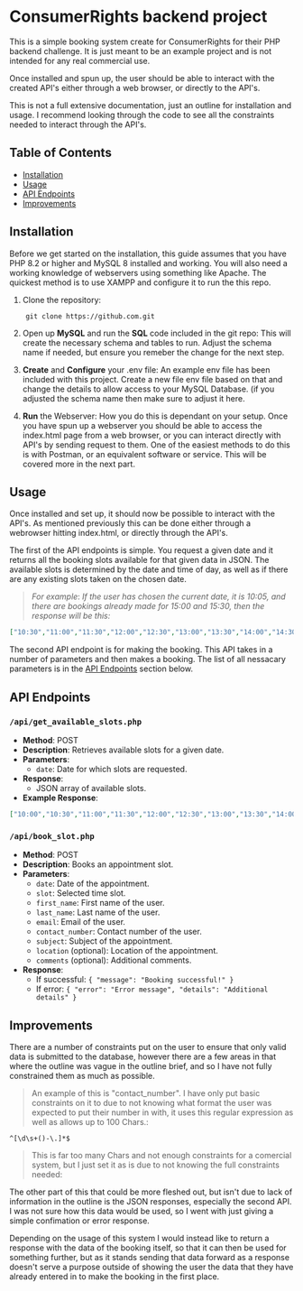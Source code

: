 
# ConsumerRights backend project

This is a simple booking system create for ConsumerRights for their PHP backend challenge. It is just meant to be an example project and is not intended for any real commercial use.

Once installed and spun up, the user should be able to interact with the created API's either through a web browser, or directly to the API's. 

This is not a full extensive documentation, just an outline for installation and usage. I recommend looking through the code to see all the constraints needed to interact through the API's.

## Table of Contents

- [Installation](#installation)
- [Usage](#usage)
- [API Endpoints](#api-endpoints)
- [Improvements](#improvements)

## Installation
Before we get started on the installation, this guide assumes that you have PHP 8.2 or higher and MySQL 8 installed and working. You will also need a working knowledge of webservers using something like Apache. The quickest method is to use XAMPP and configure it to run the this repo.

1. Clone the repository:
```
	git clone https://github.com.git
```
2. Open up **MySQL** and run the **SQL** code included in the git repo:
This will create the necessary schema and tables to run. Adjust the schema name if needed, but ensure you remeber the change for the next step.

3. **Create** and **Configure** your .env file:
An example env file has been included with this project. Create a new file env file based on that and change the details to allow access to your MySQL Database. (if you adjusted the schema name then make sure to adjust it here.

4. **Run** the Webserver:
How you do this is dependant on your setup. Once you have spun up a webserver you should be able to access the index.html page from a web browser, or you can interact directly with API's by sending request to them. One of the easiest methods to do this is with Postman, or an equivalent software or service. This will be covered more in the next part.

## Usage
Once installed and set up, it should now be possible to interact with the API's. As mentioned previously this can be done either through a webrowser hitting index.html, or directly through the API's.

The first of the API endpoints is simple. You request a given date and it returns all the booking slots available for that given data in JSON. The available slots is determined by the date and time of day, as well as if there are any existing slots taken on the chosen date. 

>*For example*:
*If the user has chosen the current date, it is 10:05, and there are bookings already made for 15:00 and 15:30, then the response will be this:*
 ```JSON 
["10:30","11:00","11:30","12:00","12:30","13:00","13:30","14:00","14:30","16:00","16:30","17:00","17:30"]
```
The second API endpoint is for making the booking. This API takes in a number of parameters and then makes a booking. The list of all nessacary parameters is in the [API Endpoints](#api-endpoints) section below. 

## API Endpoints
### `/api/get_available_slots.php`

-   **Method**: POST
-   **Description**: Retrieves available slots for a given date.
-   **Parameters**:
    -   `date`: Date for which slots are requested.
-   **Response**:
    -   JSON array of available slots.
- **Example Response**:
 ```JSON 
["10:00","10:30","11:00","11:30","12:00","12:30","13:00","13:30","14:00","14:30","15:00","15:30","16:00","16:30","17:00","17:30"] 
```

### `/api/book_slot.php`

-   **Method**: POST
-   **Description**: Books an appointment slot.
-   **Parameters**:
    -   `date`: Date of the appointment.
    -   `slot`: Selected time slot.
    -   `first_name`: First name of the user.
    -   `last_name`: Last name of the user.
    -   `email`: Email of the user.
    -   `contact_number`: Contact number of the user.
    -   `subject`: Subject of the appointment.
    -   `location` (optional): Location of the appointment.
    -   `comments` (optional): Additional comments.
-   **Response**:
    -   If successful: `{ "message": "Booking successful!" }`
    -   If error: `{ "error": "Error message", "details": "Additional details" }`

## Improvements

There are a number of constraints put on the user to ensure that only valid data is submitted to the database, however there are a few areas in that where the outline was vague in the outline brief, and so I have not fully constrained them as much as possible. 

>An example of this is "contact_number". I have only put basic constraints on it to due to not knowing what format the user was expected to put their number in with, it uses this regular expression as well as allows up to 100 Chars.:
```regex
^[\d\s+()-\.]*$
```
>This is far too many Chars and not enough constraints for a comercial system, but I just set it as is due to not knowing the full constraints needed:

The other part of this that could be more fleshed out, but isn't due to lack of information in the outline is the JSON responses, especially the second API. I was not sure how this data would be used, so I went with just giving a simple confimation or error response. 

Depending on the usage of this system I would instead like to return a response with the data of the booking itself, so that it can then be used for something further, but as it stands sending that data forward as a response doesn't serve a purpose outside of showing the user the data that they have already entered in to make the booking in the first place. 
